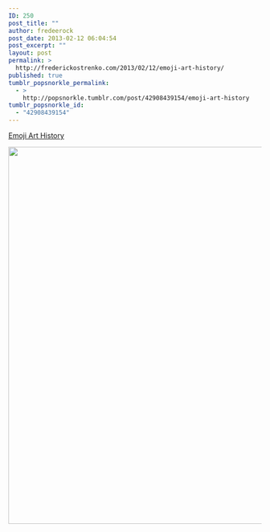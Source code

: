 ```yaml
---
ID: 250
post_title: ""
author: fredeerock
post_date: 2013-02-12 06:04:54
post_excerpt: ""
layout: post
permalink: >
  http://frederickostrenko.com/2013/02/12/emoji-art-history/
published: true
tumblr_popsnorkle_permalink:
  - >
    http://popsnorkle.tumblr.com/post/42908439154/emoji-art-history
tumblr_popsnorkle_id:
  - "42908439154"
---
```

<a href='http://hyperallergic.com/64988/emoji-art-history/'>Emoji Art History</a>

<img src="http://hyperallergic.wpengine.netdna-cdn.com/wp-content/uploads/2013/02/in-which-i-discover-the-seemingly-limitless.jpeg" width="640" height="752" class="alignnone" />